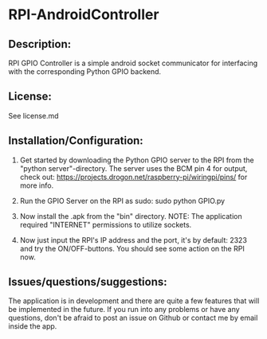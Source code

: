 RPI-AndroidController
=====================

Description:
------------

RPI GPIO Controller is a simple android socket communicator for interfacing with the corresponding Python GPIO backend.

License:
--------

See license.md

Installation/Configuration:
---------------------------

1. Get started by downloading the Python GPIO server to the RPI from the "python server"-directory.
The server uses the BCM pin 4 for output, check out: https://projects.drogon.net/raspberry-pi/wiringpi/pins/
for more info.

2. Run the GPIO Server on the RPI as sudo: sudo python GPIO.py

3. Now install the .apk from the "bin" directory. NOTE: The application required "INTERNET" permissions to utilize sockets.

4. Now just input the RPI's IP address and the port, it's by default: 2323 and try the ON/OFF-buttons. You should see some action on the RPI now.

Issues/questions/suggestions:
-----------------------------

The application is in development and there are quite a few features that will be implemented in the future.
If you run into any problems or have any questions, don't be afraid to post an issue on Github or contact me by email inside the app.


















